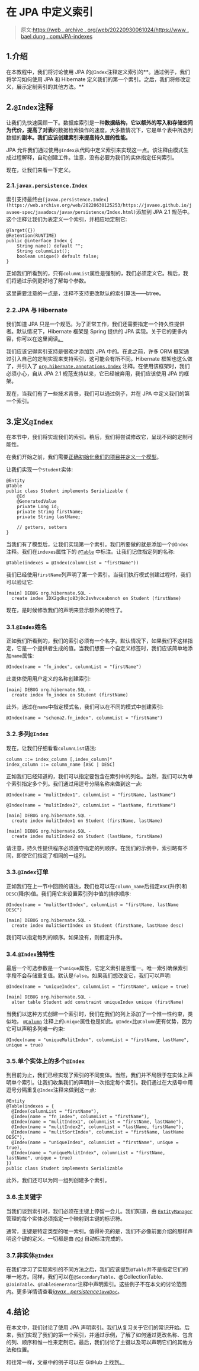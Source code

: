 # 在 JPA 中定义索引

> 原文:[https://web . archive . org/web/20220930061024/https://www . bael dung . com/JPA-indexes](https://web.archive.org/web/20220930061024/https://www.baeldung.com/jpa-indexes)

## 1.介绍

在本教程中，我们将讨论使用 JPA 的`@Index`注释定义索引的**。通过例子，我们将学习如何使用 JPA 和 Hibernate 定义我们的第一个索引。之后，我们将修改定义，展示定制索引的其他方法。**

## 2.`@Index`注释

让我们先快速回顾一下。数据库索引是一种**数据结构，它以额外的写入和存储空间为代价，提高了对表**的数据检索操作的速度。大多数情况下，它是单个表中所选列数据的**副本。我们应该创建索引来提高持久层的性能。**

JPA 允许我们通过使用`@Index`从代码中定义索引来实现这一点。该注释由模式生成过程解释，自动创建工件。注意，没有必要为我们的实体指定任何索引。

现在，让我们来看一下定义。

### 2.1.`javax.persistence.Index`

索引支持最终由`[javax.persistence.Index](https://web.archive.org/web/20220630125253/https://javaee.github.io/javaee-spec/javadocs/javax/persistence/Index.html)`添加到 JPA 2.1 规范中。这个注释让我们为表定义一个索引，并相应地定制它:

```
@Target({})
@Retention(RUNTIME)
public @interface Index {
    String name() default "";
    String columnList();
    boolean unique() default false;
}
```

正如我们所看到的，只有`columnList`属性是强制的，我们必须定义它。稍后，我们将通过示例更好地了解每个参数。

这里需要注意的一点是，注释不支持更改默认的索引算法——btree。

### 2.2.JPA 与 Hibernate

我们知道 JPA 只是一个规范。为了正常工作，我们还需要指定一个持久性提供者。默认情况下，Hibernate 框架是 Spring 提供的 JPA 实现。关于它的更多内容，你可以在这里阅读[。](/web/20220630125253/https://www.baeldung.com/spring-boot-hibernate)

我们应该记得索引支持是很晚才添加到 JPA 中的。在此之前，许多 ORM 框架通过引入自己的定制实现来支持索引，这可能会有所不同。Hibernate 框架也这么做了，并引入了 [`org.hibernate.annotations.Index`](https://web.archive.org/web/20220630125253/https://docs.jboss.org/hibernate/orm/5.4/javadocs/org/hibernate/annotations/Index.html) 注释。在使用该框架时，我们必须小心，自从 JPA 2.1 规范支持以来，它已经被弃用，我们应该使用 JPA 的框架。

现在，当我们有了一些技术背景，我们可以通过例子，并在 JPA 中定义我们的第一个索引。

## 3.定义`@Index`

在本节中，我们将实现我们的索引。稍后，我们将尝试修改它，呈现不同的定制可能性。

在我们开始之前，我们需要[正确初始化我们的项目并定义一个模型](/web/20220630125253/https://www.baeldung.com/jpa-entities)。

让我们实现一个`Student`实体:

```
@Entity
@Table
public class Student implements Serializable {
    @Id
    @GeneratedValue
    private Long id;
    private String firstName;
    private String lastName;

    // getters, setters
}
```

当我们有了模型后，让我们实现第一个索引。我们所要做的就是添加一个`@Index`注释。我们在`indexes`属性下的 [`@Table`](https://web.archive.org/web/20220630125253/https://javaee.github.io/javaee-spec/javadocs/javax/persistence/Table.html) 中标注。让我们记住指定列的名称:

```
@Table(indexes = @Index(columnList = "firstName"))
```

我们已经使用`firstName`列声明了第一个索引。当我们执行模式创建过程时，我们可以验证它:

```
[main] DEBUG org.hibernate.SQL -
  create index IDX2gdkcjo83j0c2svhvceabnnoh on Student (firstName)
```

现在，是时候修改我们的声明来显示额外的特性了。

### 3.1.`@Index`姓名

正如我们所看到的，我们的索引必须有一个名字。默认情况下，如果我们不这样指定，它是一个提供者生成的值。当我们想要一个自定义标签时，我们应该简单地添加`name`属性:

```
@Index(name = "fn_index", columnList = "firstName")
```

此变体使用用户定义的名称创建索引:

```
[main] DEBUG org.hibernate.SQL -
  create index fn_index on Student (firstName)
```

此外，通过在`name`中指定模式名，我们可以在不同的模式中创建索引:

`@Index(name = "schema2.fn_index", columnList = "firstName")`

### 3.2.多列`@Index`

现在，让我们仔细看看`columnList`语法:

```
column ::= index_column [,index_column]*
index_column ::= column_name [ASC | DESC]
```

正如我们已经知道的，我们可以指定要包含在索引中的列名。当然，我们可以为单个索引指定多个列。我们通过用逗号分隔名称来做到这一点:

```
@Index(name = "mulitIndex1", columnList = "firstName, lastName")

@Index(name = "mulitIndex2", columnList = "lastName, firstName")
```

```
[main] DEBUG org.hibernate.SQL -
  create index mulitIndex1 on Student (firstName, lastName)

[main] DEBUG org.hibernate.SQL -
  create index mulitIndex2 on Student (lastName, firstName)
```

请注意，持久性提供程序必须遵守指定的列顺序。在我们的示例中，索引略有不同，即使它们指定了相同的一组列。

### 3.3.`@Index`订单

正如我们在上一节中回顾的语法，我们也可以在`column_name`后指定`ASC`(升序)和`DESC`(降序)值。我们用它来设置索引列中值的排序顺序:

```
@Index(name = "mulitSortIndex", columnList = "firstName, lastName DESC")
```

```
[main] DEBUG org.hibernate.SQL -
  create index mulitSortIndex on Student (firstName, lastName desc)
```

我们可以指定每列的顺序。如果没有，则假定升序。

### 3.4.`@Index`独特性

最后一个可选参数是一个`unique`属性，它定义索引是否惟一。唯一索引确保索引字段不会存储重复值。默认是`false`。如果我们想改变它，我们可以声明:

```
@Index(name = "uniqueIndex", columnList = "firstName", unique = true)
```

```
[main] DEBUG org.hibernate.SQL -
  alter table Student add constraint uniqueIndex unique (firstName)
```

当我们以这种方式创建一个索引时，我们在我们的列上添加了一个惟一性约束，类似地， [`@Column`](https://web.archive.org/web/20220630125253/https://javaee.github.io/javaee-spec/javadocs/javax/persistence/Column.html) 注释上的`unique`属性也是如此。`@Index`比`@Column`更有优势，因为它可以声明多列唯一约束:

```
@Index(name = "uniqueMulitIndex", columnList = "firstName, lastName", unique = true)
```

### 3.5.单个实体上的多个`@Index`

到目前为止，我们已经实现了索引的不同变体。当然，我们并不局限于在实体上声明单个索引。让我们收集我们的声明并一次指定每个索引。我们通过在大括号中用逗号分隔重复`@Index`注释来做到这一点:

```
@Entity
@Table(indexes = {
  @Index(columnList = "firstName"),
  @Index(name = "fn_index", columnList = "firstName"),
  @Index(name = "mulitIndex1", columnList = "firstName, lastName"),
  @Index(name = "mulitIndex2", columnList = "lastName, firstName"),
  @Index(name = "mulitSortIndex", columnList = "firstName, lastName DESC"),
  @Index(name = "uniqueIndex", columnList = "firstName", unique = true),
  @Index(name = "uniqueMulitIndex", columnList = "firstName, lastName", unique = true)
})
public class Student implements Serializable
```

此外，我们还可以为同一组列创建多个索引。

### 3.6.主关键字

当我们谈到索引时，我们必须在主键上停留一会儿。我们知道，由 [`EntityManager`](/web/20220630125253/https://www.baeldung.com/hibernate-entitymanager) 管理的每个实体必须指定一个映射到主键的标识符。

通常，主键是特定类型的唯一索引。值得补充的是，我们不必像前面介绍的那样声明这个键的定义。一切都是由 [`@Id`](https://web.archive.org/web/20220630125253/https://javaee.github.io/javaee-spec/javadocs/javax/persistence/Id.html) 自动标注完成的。

### 3.7.非实体`@Index`

在我们学习了实现索引的不同方法之后，我们应该提到`@Table`并不是指定它们的唯一地方。同样，我们可以在`@SecondaryTable`、@CollectionTable、`@JoinTable`、`@TableGenerator`注释中声明索引。这些例子不在本文的讨论范围内。更多详情请查看[*javax . persistence*`JavaDoc`](https://web.archive.org/web/20220630125253/https://javaee.github.io/javaee-spec/javadocs/javax/persistence/package-summary.html)。

## 4.结论

在本文中，我们讨论了使用 JPA 声明索引。我们从复习关于它们的常识开始。后来，我们实现了我们的第一个索引，并通过示例，了解了如何通过更改名称、包含的列、顺序和惟一性来定制它。最后，我们讨论了主键以及可以声明它们的其他方法和位置。

和往常一样，文章中的例子可以在 GitHub 上找到[。](https://web.archive.org/web/20220630125253/https://github.com/eugenp/tutorials/tree/master/persistence-modules/java-jpa-3)